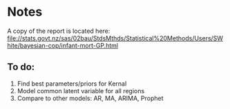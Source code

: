 # Notes  

A copy of the report is located here:  
[file://stats.govt.nz/sas/02bau/StdsMthds/Statistical%20Methods/Users/SWhite/bayesian-cop/infant-mort-GP.html](file://stats.govt.nz/sas/02bau/StdsMthds/Statistical%20Methods/Users/SWhite/bayesian-cop/infant-mort-GP.html)

## To do:
1. Find best parameters/priors for Kernal
2. Model common latent variable for all regions
3. Compare to other models: AR, MA, ARIMA, Prophet
